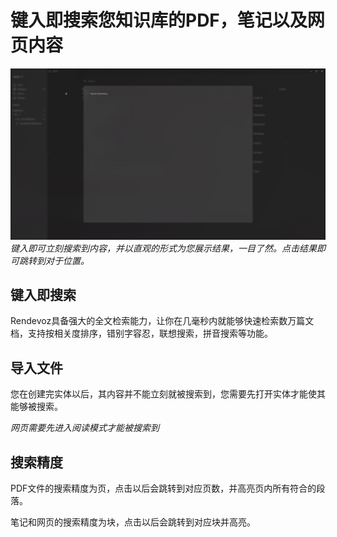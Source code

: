# 键入即搜索您知识库的PDF，笔记以及网页内容

![](../_media/fulltext_search.gif)
*键入即可立刻搜索到内容，并以直观的形式为您展示结果，一目了然。点击结果即可跳转到对于位置。*

## 键入即搜索
Rendevoz具备强大的全文检索能力，让你在几毫秒内就能够快速检索数万篇文档，支持按相关度排序，错别字容忍，联想搜索，拼音搜索等功能。

## 导入文件
您在创建完实体以后，其内容并不能立刻就被搜索到，您需要先打开实体才能使其能够被搜索。

*网页需要先进入阅读模式才能被搜索到*

## 搜索精度
PDF文件的搜索精度为页，点击以后会跳转到对应页数，并高亮页内所有符合的段落。

笔记和网页的搜索精度为块，点击以后会跳转到对应块并高亮。

